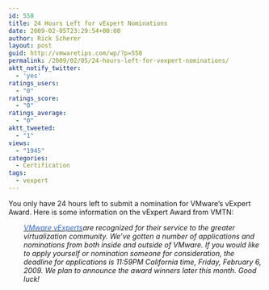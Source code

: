 ```yaml
---
id: 558
title: 24 Hours Left for vExpert Nominations
date: 2009-02-05T23:29:54+00:00
author: Rick Scherer
layout: post
guid: http://vmwaretips.com/wp/?p=558
permalink: /2009/02/05/24-hours-left-for-vexpert-nominations/
aktt_notify_twitter:
  - 'yes'
ratings_users:
  - "0"
ratings_score:
  - "0"
ratings_average:
  - "0"
aktt_tweeted:
  - "1"
views:
  - "1945"
categories:
  - Certification
tags:
  - vexpert
---
```

You only have 24 hours left to submit a nomination for VMware&#8217;s vExpert Award. Here is some information on the vExpert Award from VMTN:

<p style="padding-left: 30px;">
  <a href="http://www.vmware.com/communities/vexpert/" target="_blank"><span style="color: #3366cc;"><em>VMware vExperts</em></span></a><em>are recognized for their service to the greater virtualization community. We&#8217;ve gotten a number of applications and nominations from both inside and outside of VMware. If you would like to apply yourself or nomination someone for consideration, the deadline for applications is 11:59PM California time, Friday, February 6, 2009. We plan to announce the award winners later this month. Good luck!</em> 
</p>
